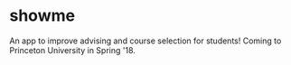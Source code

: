 # showme
An app to improve advising and course selection for students!
Coming to Princeton University in Spring '18.

